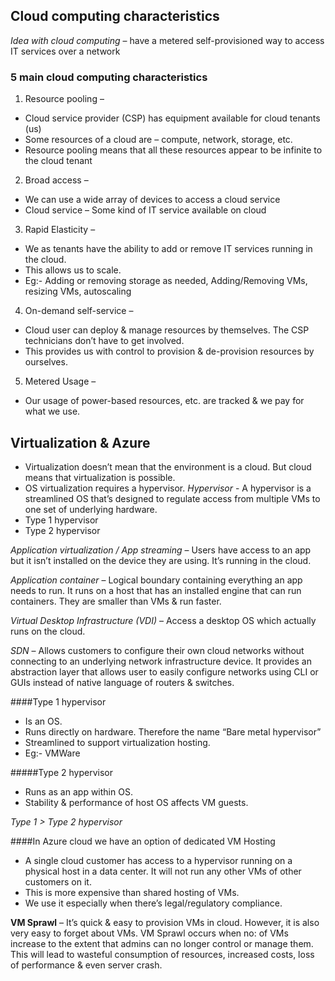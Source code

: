 ## Cloud computing characteristics
*Idea with cloud computing* – have a metered self-provisioned way to access IT services over a network
### 5 main cloud computing characteristics
1. Resource pooling – 
- Cloud service provider (CSP) has equipment available for cloud tenants (us)
- Some resources of a cloud are – compute, network, storage, etc.
- Resource pooling means that all these resources appear to be infinite to the cloud tenant
2. Broad access – 
- We can use a wide array of devices to access a cloud service
- Cloud service – Some kind of IT service available on cloud
3. Rapid Elasticity –
- We as tenants have the ability to add or remove IT services running in the cloud.
- This allows us to scale.
- Eg:- Adding or removing storage as needed, Adding/Removing VMs, resizing VMs, autoscaling
4. On-demand self-service –
- Cloud user can deploy & manage resources by themselves. The CSP technicians don’t have to get involved.
- This provides us with control to provision & de-provision resources by ourselves.
5. Metered Usage –
- Our usage of power-based resources, etc. are tracked & we pay for what we use. 

## Virtualization & Azure
- Virtualization doesn’t mean that the environment is a cloud. But cloud means that virtualization is possible.
- OS virtualization requires a hypervisor. 
*Hypervisor* - A hypervisor is a streamlined OS that’s designed to regulate access from multiple VMs to  one set of underlying hardware.
- Type 1 hypervisor
- Type 2 hypervisor

*Application virtualization / App streaming* – Users have access to an app but it isn’t installed on the device they are using. It’s running in the cloud.

*Application container* – Logical boundary containing everything an app needs to run. It runs on a host that has an installed engine that can run containers. They are smaller than VMs & run faster.

*Virtual Desktop Infrastructure (VDI)* – Access a desktop OS which actually runs on the cloud.

*SDN* – Allows customers to configure their own cloud networks without connecting to an underlying network infrastructure device. It provides an abstraction layer that allows user to easily configure networks using CLI or GUIs instead of native language of routers & switches.

####Type 1 hypervisor
- Is an OS.
- Runs directly on hardware. Therefore the name “Bare metal hypervisor”
- Streamlined to support virtualization hosting.
- Eg:- VMWare

#####Type 2 hypervisor
- Runs as an app within OS. 
- Stability & performance of host OS affects VM guests.

*Type 1 > Type 2 hypervisor*

####In Azure cloud we have an option of dedicated VM Hosting
- A single cloud customer has access to a hypervisor running on a physical host in a data center. It will not run any other VMs of other customers on it.
- This is more expensive than shared hosting of VMs.
- We use it especially when there’s legal/regulatory compliance.

**VM Sprawl** – It’s quick & easy to provision VMs in cloud. However, it is also very easy to forget about VMs. VM Sprawl occurs when no: of VMs increase to the extent that admins can no longer control or manage them. This will lead to wasteful consumption of resources, increased costs, loss of performance & even server crash.


